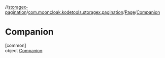 //[storagex-pagination](../../../../index.md)/[com.mooncloak.kodetools.storagex.pagination](../../index.md)/[Page](../index.md)/[Companion](index.md)

# Companion

[common]\
object [Companion](index.md)
